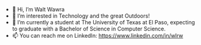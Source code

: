 - 👋 Hi, I’m Walt Wawra
- 👀 I’m interested in Technology and the great Outdoors!
- 🌱 I’m currently a student at The University of Texas at El Paso, expecting to graduate with a Bachelor of Science in Computer Science.
- 📫 You can reach me on LinkedIn: https://www.linkedin.com/in/wlrw

<!---
Walt-20/Walt-20 is a ✨ special ✨ repository because its `README.md` (this file) appears on your GitHub profile.
You can click the Preview link to take a look at your changes.
--->
